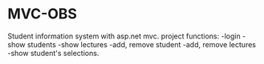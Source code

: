 # MVC-OBS
Student information system with asp.net mvc.
project functions:
-login
-show students
-show lectures
-add, remove student
-add, remove lectures
-show student's selections.
